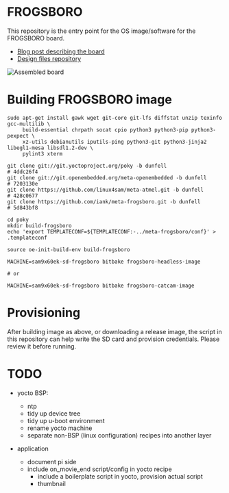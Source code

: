 # FROGSBORO

This repository is the entry point for the OS image/software for the FROGSBORO board.

* [Blog post describing the board](https://iank.org/posts/frogsboro-embedded-linux-board-sam9x60-sip)
* [Design files repository](https://github.com/iank/frogsboro)

![Assembled board](https://iank.org/static/fd095baec4ae8244d7eccb9bd1d96a66/aaf0c/frogsboro_top_complete.jpg)

# Building FROGSBORO image
```
sudo apt-get install gawk wget git-core git-lfs diffstat unzip texinfo gcc-multilib \
     build-essential chrpath socat cpio python3 python3-pip python3-pexpect \
     xz-utils debianutils iputils-ping python3-git python3-jinja2 libegl1-mesa libsdl1.2-dev \
     pylint3 xterm

git clone git://git.yoctoproject.org/poky -b dunfell                    # 4ddc26f4
git clone git://git.openembedded.org/meta-openembedded -b dunfell       # 7203130e
git clone https://github.com/linux4sam/meta-atmel.git -b dunfell        # 428c0677
git clone https://github.com/iank/meta-frogsboro.git -b dunfell         # 5d843bf8

cd poky
mkdir build-frogsboro
echo 'export TEMPLATECONF=${TEMPLATECONF:-../meta-frogsboro/conf}' > .templateconf

source oe-init-build-env build-frogsboro

MACHINE=sam9x60ek-sd-frogsboro bitbake frogsboro-headless-image

# or

MACHINE=sam9x60ek-sd-frogsboro bitbake frogsboro-catcam-image

```

# Provisioning

After building image as above, or downloading a release image, the script in this repository
can help write the SD card and provision credentials. Please review it before running.

# TODO

- yocto BSP:
  - ntp
  - tidy up device tree
  - tidy up u-boot environment
  - rename yocto machine
  - separate non-BSP (linux configuration) recipes into another layer

- application
    - document pi side
    - include on_movie_end script/config in yocto recipe
        - include a boilerplate script in yocto, provision actual script
        - thumbnail
